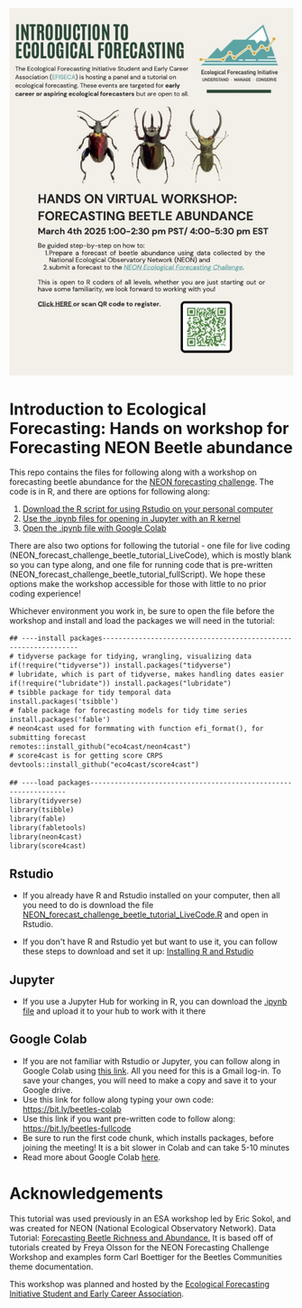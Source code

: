 ![EFI flyer](Intro_to_EFI_flyer2.jpg)

# Introduction to Ecological Forecasting: Hands on workshop for Forecasting NEON Beetle abundance

This repo contains the files for following along with a workshop on forecasting beetle abundance for the [NEON forecasting challenge](https://projects.ecoforecast.org/neon4cast-docs/Beetles.html). The code is in R, and there are options for following along: 

1. [Download the R script for using Rstudio on your personal computer](#Rstudio)
2. [Use the .ipynb files for opening in Jupyter with an R kernel](##Jupyter)
3. [Open the .ipynb file with Google Colab](#Google-colab)

There are also two options for following the tutorial - one file for live coding (NEON_forecast_challenge_beetle_tutorial_LiveCode), which is mostly blank so you can type along, and one file for running code that is pre-written (NEON_forecast_challenge_beetle_tutorial_fullScript). We hope these options make the workshop accessible for those with little to no prior coding experience! 

Whichever environment you work in, be sure to open the file before the workshop and install and load the packages  we will need in the tutorial: 

```
## ----install packages----------------------------------------------------------------
# tidyverse package for tidying, wrangling, visualizing data 
if(!require("tidyverse")) install.packages("tidyverse") 
# lubridate, which is part of tidyverse, makes handling dates easier 
if(!require("lubridate")) install.packages("lubridate") 
# tsibble package for tidy temporal data 
install.packages('tsibble')
# fable package for forecasting models for tidy time series 
install.packages('fable')
# neon4cast used for formmating with function efi_format(), for submitting forecast 
remotes::install_github("eco4cast/neon4cast")
# score4cast is for getting score CRPS 
devtools::install_github("eco4cast/score4cast")

## ----load packages----------------------------------------------------------------
library(tidyverse)
library(tsibble)
library(fable)
library(fabletools)
library(neon4cast)
library(score4cast)
```

## Rstudio 

- If you already have R and Rstudio installed on your computer, then all you need to do is download the file [NEON_forecast_challenge_beetle_tutorial_LiveCode.R](https://github.com/rachtorr/efiseca_beetles_tutorial/blob/main/NEON_forecast_challenge_beetle_tutorial_LiveCode.R) and open in Rstudio. 

- If you don't have R and Rstudio yet but want to use it, you can follow these steps to download and set it up: [Installing R and Rstudio](https://rstudio-education.github.io/hopr/starting.html)

## Jupyter 

- If you use a Jupyter Hub for working in R, you can download the [.ipynb file](https://github.com/rachtorr/efiseca_beetles_tutorial/blob/main/NEON_forecast_challenge_beetle_tutorial_LiveCode_R.ipynb) and upload it to your hub to work with it there 

## Google Colab

- If you are not familiar with Rstudio or Jupyter, you can follow along in Google Colab using [this link](https://colab.research.google.com/drive/1DJcHUppFpZTGjL4s392xe6Gg1nbhYlpb?usp=sharing). All you need for this is a Gmail log-in. To save your changes, you will need to make a copy and save it to your Google drive.
- Use this link for follow along typing your own code: https://bit.ly/beetles-colab
- Use this link if you want pre-written code to follow along: https://bit.ly/beetles-fullcode
- Be sure to run the first code chunk, which installs packages, before joining the meeting! It is a bit slower in Colab and can take 5-10 minutes
- Read more about Google Colab [here](https://research.google.com/colaboratory/faq.html).

# Acknowledgements 

This tutorial was used previously in an ESA workshop led by Eric Sokol, and was created for NEON (National Ecological Observatory Network). Data Tutorial: [Forecasting Beetle Richness and Abundance.](https://www.neonscience.org/resources/learning-hub/tutorials/neon-beetle-forecasting.)
It is based off of tutorials created by Freya Olsson for the NEON Forecasting Challenge Workshop and examples form Carl Boettiger for the Beetles Communities theme documentation.  

This workshop was planned and hosted by the [Ecological Forecasting Initiative Student and Early Career Association](https://ecoforecast.org/student-and-early-career-association/).
